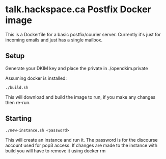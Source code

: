 # talk.hackspace.ca Postfix Docker image

This is a Dockerfile for a basic postfix/courier server. Currently it's just for incoming emails and just has a single mailbox.

## Setup

Generate your DKIM key and place the private in ./opendkim.private

Assuming docker is installed:

```
./build.sh
```

This will download and build the image to run, if you make any changes then re-run.

## Starting

```
./new-instance.sh <password>
```
This will create an instance and run it. The password is for the discourse account used for pop3 access. If changes are made to the instance with build you will have to remove it using docker rm <containerId>
